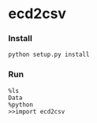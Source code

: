 # ecd2csv

### Install
```shell
python setup.py install
```

### Run
```shell
%ls
Data 
%python
>>import ecd2csv
```
